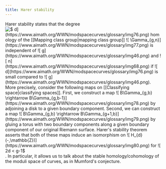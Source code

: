 ```yaml
---
title: Harer stability
---
```


Harer stability states that the degree ![$ d$](https://www.aimath.org/WWN/modspacecurves/glossary/img76.png) homology of the [[Mapping class group|mapping class group]] ![$ \Gamma_{g,n}$](https://www.aimath.org/WWN/modspacecurves/glossary/img77.png) is independent of ![$ g$](https://www.aimath.org/WWN/modspacecurves/glossary/img46.png) and ![$ n$](https://www.aimath.org/WWN/modspacecurves/glossary/img68.png) if ![$ d$](https://www.aimath.org/WWN/modspacecurves/glossary/img76.png) is small compared to ![$ g$](https://www.aimath.org/WWN/modspacecurves/glossary/img46.png). More precisely, consider the following maps on [[Classifying space|classifying spaces]]. First, we construct a map ![$ B\Gamma_{g,b}
\rightarrow B\Gamma_{g,b-1}$](https://www.aimath.org/WWN/modspacecurves/glossary/img78.png) by adjoining a disk to a given boundary component. Second, we can construct a map ![$ B\Gamma_{g,b} \rightarrow
B\Gamma_{g+1,b}$](https://www.aimath.org/WWN/modspacecurves/glossary/img79.png) by gluing a torus with two boundary components along a given boundary component of our original Riemann surface. Harer's stability theorem asserts that both of these maps induce an isomorphism on ![$ H_{d}(-,\mathbb{Z})$](https://www.aimath.org/WWN/modspacecurves/glossary/img80.png) for ![$ 2d < g-1$](https://www.aimath.org/WWN/modspacecurves/glossary/img81.png). In particular, it allows us to talk about the stable homology/cohomology of the moduli space of curves, as in Mumford's conjecture.
